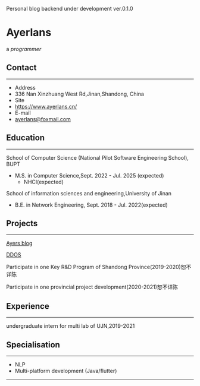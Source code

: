  Personal blog backend under development ver.0.1.0

# Ayerlans

a *programmer*

## Contact
---
- Address
 - 336 Nan Xinzhuang West Rd,Jinan,Shandong, China
- Site
 - https://www.ayerlans.cn/
- E-mail
 -  ayerlans@foxmail.com  
## Education

---

School of Computer Science (National Pilot Software Engineering School), BUPT

- M.S. in Computer Science,Sept. 2022 - Jul. 2025 (expected)
  + NHCI(expected)

School of information sciences and engineering,University of Jinan

+ B.E. in Network Engineering, Sept. 2018 - Jul. 2022(expected)

## Projects

---

[Ayers blog](https://github.com/evangelionleo/evangelionleo.github.io)

[DDOS](https://github.com/evangelionleo/cname_PqII)

Participate in one Key R&D Program of Shandong Province(2019-2020)恕不详陈

Participate in one provincial project development(2020-2021)恕不详陈

## Experience
---
undergraduate intern for multi lab of UJN,2019-2021 


## Specialisation

---
- NLP
- Multi-platform development (Java/flutter)
---

